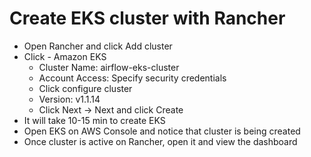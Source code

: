 # Create EKS cluster with Rancher
- Open Rancher and click Add cluster
- Click - Amazon EKS
  - Cluster Name: airflow-eks-cluster
  - Account Access: Specify security credentials
  - Click configure cluster
  - Version: v1.1.14
  - Click Next -> Next and click Create
- It will take 10-15 min to create EKS
- Open EKS on AWS Console and notice that cluster is being created
- Once cluster is active on Rancher, open it and view the dashboard
